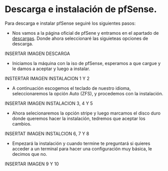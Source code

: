 # Descarga e instalación de pfSense.

Para descarga e instalar pfSense seguiré los siguientes pasos:

- Nos vamos a la página oficial de pfSene y entramos en el apartado de [descargas](https://www.pfsense.org/download/). Donde ahora seleccionaré las siguieteas opciones de descarga.

INSERTAR IMAGEN DESCARGA

- Iniciamos la máquina con la iso de pfSense, esperamos a que cargue y le damos a aceptar y luego a instalar.

INSTERTAR IMAGEN INSTALACION 1 Y 2

- A continuación escogemos el teclado de nuestro idioma, seleccionaremos la opción Auto (ZFS), y procedemos con la instalación.

INSERTAR IMAGEN INSTALACION 3, 4 Y 5

- Ahora selecionaremos la opción stripe y luego marcamos el disco duro donde queremos hacer la instalación, tedremos que aceptar los cambios.

INSERTAT IMAGEN INSTALCION 6, 7 Y 8

- Empezará la instalación y cuando termine te preguntará si quieres acceder a un terminal para hacer una configuración muy básica, le decimos que no.

INSERTAR IMAGEN 9 Y 10
